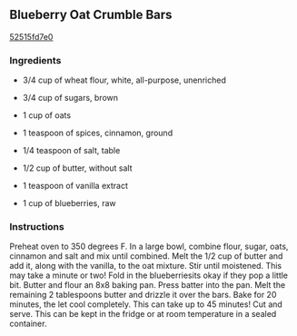 ## Blueberry Oat Crumble Bars

[52515fd7e0](http://tastykitchen.com/recipes/desserts/blueberry-oat-crumble-bars/)

### Ingredients

 - 3/4 cup of wheat flour, white, all-purpose, unenriched

 - 3/4 cup of sugars, brown

 - 1 cup of oats

 - 1 teaspoon of spices, cinnamon, ground

 - 1/4 teaspoon of salt, table

 - 1/2 cup of butter, without salt

 - 1 teaspoon of vanilla extract

 - 1 cup of blueberries, raw

### Instructions

Preheat oven to 350 degrees F. In a large bowl, combine flour, sugar, oats, cinnamon and salt and mix until combined. Melt the 1/2 cup of butter and add it, along with the vanilla, to the oat mixture. Stir until moistened. This may take a minute or two! Fold in the blueberriesits okay if they pop a little bit. Butter and flour an 8x8 baking pan. Press batter into the pan. Melt the remaining 2 tablespoons butter and drizzle it over the bars. Bake for 20 minutes, the let cool completely. This can take up to 45 minutes! Cut and serve. This can be kept in the fridge or at room temperature in a sealed container.